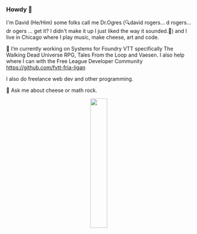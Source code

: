 ### Howdy 👋
I'm David (He/Him) some folks call me Dr.Ogres (🔍david rogers... d rogers... dr ogers ... get it? I didn't make it up I just liked the way it sounded.👹) and I live in Chicago where I play music, make cheese, art and code.

🔭 I’m currently working on Systems for Foundry VTT specifically The Walking Dead Universe RPG, Tales From the Loop and Vaesen. I also help where I can with the Free League Developer Community https://github.com/fvtt-fria-ligan

I also do freelance web dev and other programming.

💬 Ask me about cheese or math rock.

<p align=center><a href="https://ko-fi.com/drogres" target="_blank"><img width=30% src="https://ko-fi.com/img/githubbutton_sm.svg" /></a></p>




